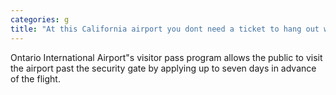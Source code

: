 ```yaml
---
categories: g
title: "At this California airport you dont need a ticket to hang out with loved ones at the gate"
---
```

Ontario International Airport"s visitor pass program allows the public to visit the airport past the security gate by applying up to seven days in advance of the flight.